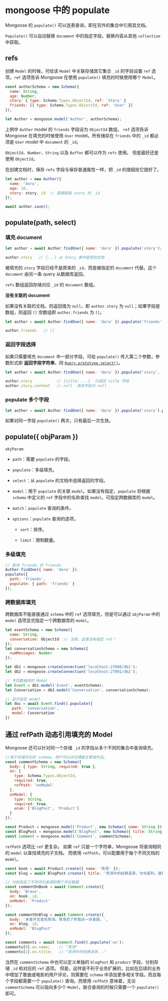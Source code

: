 # mongoose 中的 populate

Mongoose 的 `populate()` 可以连表查询，即在另外的集合中引用其文档。

`Populate()` 可以自动替换 `document` 中的指定字段，替换内容从其他 `collection` 中获取。

## refs

创建 `Model` 的时候，可给该 `Model` 中关联存储其它集合 `_id` 的字段设置 `ref` 选项。`ref` 选项告诉 Mongoose 在使用 `populate()` 填充的时候使用哪个 `Model`。

```js
const authorSchema = new Schema({
  name: String,
  age: Number,
  story: { type: Schema.Types.ObjectId, ref: 'Story' }
  friends: [{ type: Schema.Types.ObjectId, ref: 'User' }]
});

let Author = mongoose.model('Author', authorSchema);
```

上例中 `Author` model 的 `friends` 字段设为 `ObjectId` 数组。 `ref` 选项告诉 Mongoose 在填充的时候使用 `User` model。所有储存在 `friends` 中的 `_id` 都必须是 `User` model 中 `document` 的 `_id`。

`ObjectId`、`Number`、`String` 以及 `Buffer` 都可以作为 `refs` 使用。 但是最好还是使用 `ObjectId`。

在创建文档时，保存 `refs` 字段与保存普通属性一样，把 `_id` 的值赋给它就好了。

```js
let author = new Author({
  name: 'dora',
  age: 18,
  story: story._id  // 直接赋值 story 的 _id
});

await author.save();
```

## populate(path, select)

### 填充 document

```js
let author = await Author.findOne({ name: 'dora' }).populate('story');

author.story   // {...} 从 Story 表中查到的文档
```

被填充的 `story` 字段已经不是原来的 `_id`，而是被指定的 `document` 代替。这个 `document` 由另一条 query 从数据库返回。

`refs` 数组返回存储对应 `_id` 的 `document` 数组。

**没有关联的 document**

如果没有关联的文档，则返回值为 `null`，即 `author.story` 为 `null`；如果字段是数组，则返回 `[]` 空数组即 `author.friends` 为 `[]`。

```js
let author = await Author.findOne({ name: 'dora' }).populate('friends');

author.friends   // []
```

### 返回字段选择

如果只需要填充 `document` 中一部分字段，可给 `populate()` 传入第二个参数，参数形式即 **返回字段字符串**，同 [`Query.prototype.select()`](https://mongoosejs.com/docs/api.html#query_Query-select)。

```js
let author = await Author.findOne({ name: 'dora' }).populate('story', 'title -_id');

author.story           // {title: ...}  只返回 title 字段
author.story.content   // null  其余字段为 null
```

### populate 多个字段

```js
let author = await Author.findOne({ name: 'dora' }).populate('story').populate('friends');
```

如果对同一字段 `populate()` 两次，只有最后一次生效。

## populate({ objParam })

`objParam`:

- `path`：需要 `populate` 的字段。

- `populate`：多级填充。

- `select`：从 `populate` 的文档中选择返回的字段。

- `model`：用于 `populate` 的关联 `model`。如果没有指定，`populate` 将根据 `schema` 中定义的 `ref` 字段中的名称查找 `model`。可指定跨数据库的 `model`。

- `match`：`populate` 查询的条件。

- `options`：`populate` 查询的选项。

  - `sort`：排序。

  - `limit`：限制数量。

### 多级填充

```js
// 查询 friends 的 friends
Author.findOne({ name: 'dora' }).
populate({
  path: 'friends',
  populate: { path: 'friends' }
});
```

### 跨数据库填充

跨数据库不能直接通过 `schema` 中的 `ref` 选项填充，但是可以通过 `objParam` 中的 `model` 选项显式指定一个跨数据库的 `model`。

```js
let eventSchema = new Schema({
  name: String,
  conversation: ObjectId  // 注意，这里没有指定 ref！
});
let conversationSchema = new Schema({
  numMessages: Number
});

let db1 = mongoose.createConnection('localhost:27000/db1');
let db2 = mongoose.createConnection('localhost:27001/db2');

// 不同数据库的 Model
let Event = db1.model('Event', eventSchema);
let Conversation = db2.model('Conversation', conversationSchema);

// 显示指定 model
let doc = await Event.find().populate({
   path: 'conversation', 
   model: Conversation 
})
```

## 通过 refPath 动态引用填充的 Model

Mongoose 还可以针对同一个存储 `_id` 的字段从多个不同的集合中查询填充。

```js
//用于存储评论的 schema。用户可以评论博客文章或作品。
const commentSchema = new Schema({
  body: { type: String, required: true },
  on: {
    type: Schema.Types.ObjectId,
    required: true,
    refPath: 'onModel'
  },
  onModel: {
    type: String,
    required: true,
    enum: ['BlogPost', 'Product']
  }
});

const Product = mongoose.model('Product', new Schema({ name: String }));
const BlogPost = mongoose.model('BlogPost', new Schema({ title: String }));
const Comment = mongoose.model('Comment', commentSchema);
```

`refPath` 选项比 `ref` 更复杂。 如果 `ref` 只是一个字符串，Mongoose 将查询相同的 `model` 以查找填充的子文档。 而使用 `refPath`，可以配置用于每个不同文档的 `model`。

```js
const book = await Product.create({ name: '笑场' });
const blog = await BlogPost.create({ title: '笑场中的经典语录，句句犀利，直戳人心' });

// 分别指定了不同评论来源的两个评论数据
const commentOnBook = await Comment.create({
  body: 'Bravo',
  on: book._id,
  onModel: 'Product'
});

const commentOnBlog = await Comment.create({
  body: '未曾开言我先笑场。笑场完了听我诉一诉衷肠。',
  on: blog._id,
  onModel: 'BlogPost'
});
```

```js
const comments = await Comment.find().populate('on');
comments[0].on.name;    // "笑场"
comments[1].on.title;   // "笑场中的经典语录..."
```

当然在 `commentSchema` 中也可以定义单独的 `blogPost` 和 `product` 字段，分别存储 `_id` 和对应的 `ref` 选项。 但是，这样是不利于业务扩展的，比如在后续的业务中增加了歌曲或电影的用户评论，则需要在 `schema` 中添加更多相关字段。而且每个字段都需要一个 `populate()` 查询。而使用 `refPath` 意味着，无论 `commentSchema` 可以指向多少个 `Model`，联合查询的时候只需要一个 `populate()` 即可。

